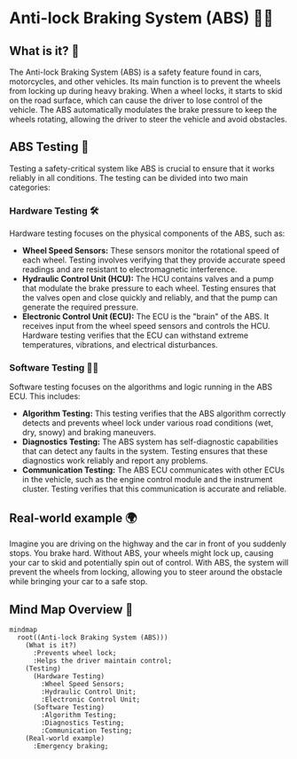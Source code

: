 # Anti-lock Braking System (ABS) 🚗💨

## What is it? 🤔

The Anti-lock Braking System (ABS) is a safety feature found in cars, motorcycles, and other vehicles. Its main function is to prevent the wheels from locking up during heavy braking. When a wheel locks, it starts to skid on the road surface, which can cause the driver to lose control of the vehicle. The ABS automatically modulates the brake pressure to keep the wheels rotating, allowing the driver to steer the vehicle and avoid obstacles.

## ABS Testing 🧪

Testing a safety-critical system like ABS is crucial to ensure that it works reliably in all conditions. The testing can be divided into two main categories:

### Hardware Testing 🛠️

Hardware testing focuses on the physical components of the ABS, such as:

*   **Wheel Speed Sensors:** These sensors monitor the rotational speed of each wheel. Testing involves verifying that they provide accurate speed readings and are resistant to electromagnetic interference.
*   **Hydraulic Control Unit (HCU):** The HCU contains valves and a pump that modulate the brake pressure to each wheel. Testing ensures that the valves open and close quickly and reliably, and that the pump can generate the required pressure.
*   **Electronic Control Unit (ECU):** The ECU is the "brain" of the ABS. It receives input from the wheel speed sensors and controls the HCU. Hardware testing verifies that the ECU can withstand extreme temperatures, vibrations, and electrical disturbances.

### Software Testing 👨‍💻

Software testing focuses on the algorithms and logic running in the ABS ECU. This includes:

*   **Algorithm Testing:** This testing verifies that the ABS algorithm correctly detects and prevents wheel lock under various road conditions (wet, dry, snowy) and braking maneuvers.
*   **Diagnostics Testing:** The ABS system has self-diagnostic capabilities that can detect any faults in the system. Testing ensures that these diagnostics work reliably and report any problems.
*   **Communication Testing:** The ABS ECU communicates with other ECUs in the vehicle, such as the engine control module and the instrument cluster. Testing verifies that this communication is accurate and reliable.

## Real-world example 🌍

Imagine you are driving on the highway and the car in front of you suddenly stops. You brake hard. Without ABS, your wheels might lock up, causing your car to skid and potentially spin out of control. With ABS, the system will prevent the wheels from locking, allowing you to steer around the obstacle while bringing your car to a safe stop.

## Mind Map Overview 🧠

```mermaid
mindmap
  root((Anti-lock Braking System (ABS)))
    (What is it?)
      :Prevents wheel lock;
      :Helps the driver maintain control;
    (Testing)
      (Hardware Testing)
        :Wheel Speed Sensors;
        :Hydraulic Control Unit;
        :Electronic Control Unit;
      (Software Testing)
        :Algorithm Testing;
        :Diagnostics Testing;
        :Communication Testing;
    (Real-world example)
      :Emergency braking;
```
